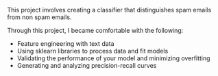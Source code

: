
This project involves creating a classifier that distinguishes spam emails from non spam emails.

Through this project, I became comfortable with the following:

- Feature engineering with text data
- Using sklearn libraries to process data and fit models
- Validating the performance of your model and minimizing overfitting
- Generating and analyzing precision-recall curves
